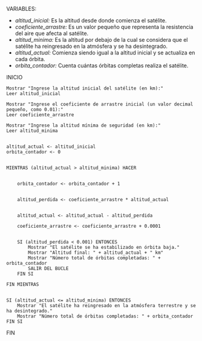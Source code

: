 VARIABLES:
- *altitud_inicial:* Es la altitud desde donde comienza el satélite.
- *coeficiente_arrastre:* Es un valor pequeño que representa la resistencia del aire que afecta al satélite.
- *altitud_minima:* Es la altitud por debajo de la cual se considera que el satélite ha reingresado en la atmósfera y se ha desintegrado.
- *altitud_actual:* Comienza siendo igual a la altitud inicial y se actualiza en cada órbita.
- *orbita_contador:* Cuenta cuántas órbitas completas realiza el satélite.

INICIO


    Mostrar "Ingrese la altitud inicial del satélite (en km):"
    Leer altitud_inicial
    
    Mostrar "Ingrese el coeficiente de arrastre inicial (un valor decimal pequeño, como 0.01):"
    Leer coeficiente_arrastre
    
    Mostrar "Ingrese la altitud mínima de seguridad (en km):"
    Leer altitud_minima
    

    altitud_actual <- altitud_inicial
    orbita_contador <- 0
    

    MIENTRAS (altitud_actual > altitud_minima) HACER
    

        orbita_contador <- orbita_contador + 1
        

        altitud_perdida <- coeficiente_arrastre * altitud_actual
        

        altitud_actual <- altitud_actual - altitud_perdida
        
        coeficiente_arrastre <- coeficiente_arrastre + 0.0001
        
        
        SI (altitud_perdida < 0.001) ENTONCES
            Mostrar "El satélite se ha estabilizado en órbita baja."
            Mostrar "Altitud final: " + altitud_actual + " km"
            Mostrar "Número total de órbitas completadas: " + orbita_contador
            SALIR DEL BUCLE
        FIN SI
    
    FIN MIENTRAS
    

    SI (altitud_actual <= altitud_minima) ENTONCES
        Mostrar "El satélite ha reingresado en la atmósfera terrestre y se ha desintegrado."
        Mostrar "Número total de órbitas completadas: " + orbita_contador
    FIN SI

FIN

